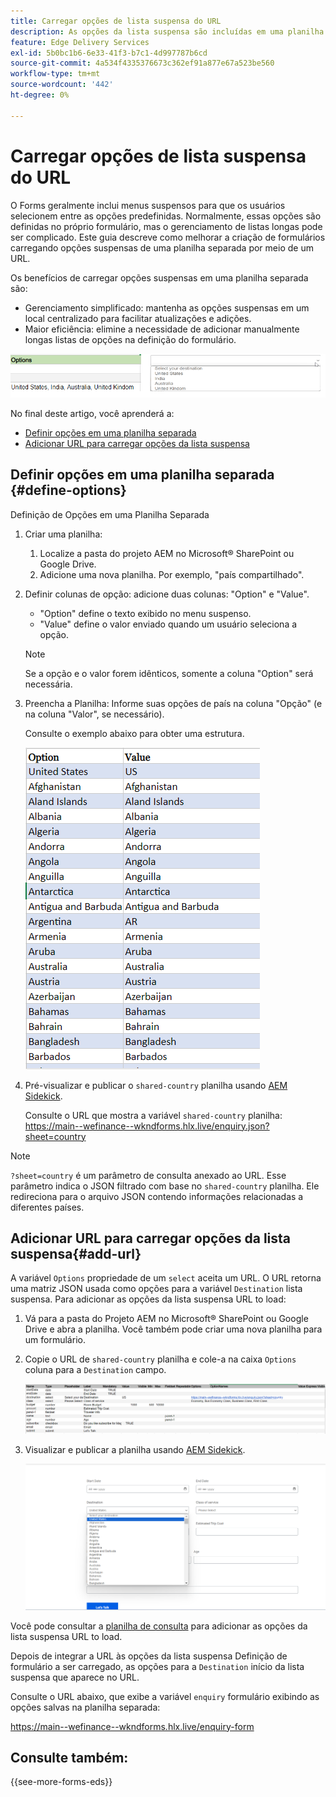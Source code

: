 ```yaml
---
title: Carregar opções de lista suspensa do URL
description: As opções da lista suspensa são incluídas em uma planilha distinta e, em seguida, importadas para a planilha principal por meio do URL fornecido.
feature: Edge Delivery Services
exl-id: 5b0bc1b6-6e33-41f3-b7c1-4d997787b6cd
source-git-commit: 4a534f4335376673c362ef91a877e67a523be560
workflow-type: tm+mt
source-wordcount: '442'
ht-degree: 0%

---
```



# Carregar opções de lista suspensa do URL

O Forms geralmente inclui menus suspensos para que os usuários selecionem entre as opções predefinidas. Normalmente, essas opções são definidas no próprio formulário, mas o gerenciamento de listas longas pode ser complicado. Este guia descreve como melhorar a criação de formulários carregando opções suspensas de uma planilha separada por meio de um URL.


Os benefícios de carregar opções suspensas em uma planilha separada são:

* Gerenciamento simplificado: mantenha as opções suspensas em um local centralizado para facilitar atualizações e adições.
* Maior eficiência: elimine a necessidade de adicionar manualmente longas listas de opções na definição do formulário.




![Opções suspensas](/help/forms/assets/drop-down-options.png)


No final deste artigo, você aprenderá a:

* [Definir opções em uma planilha separada](#define-options)
* [Adicionar URL para carregar opções da lista suspensa](#add-url)

## Definir opções em uma planilha separada {#define-options}

Definição de Opções em uma Planilha Separada

1. Criar uma planilha:
   1. Localize a pasta do projeto AEM no Microsoft® SharePoint ou Google Drive.
   1. Adicione uma nova planilha. Por exemplo, &quot;país compartilhado&quot;.
1. Definir colunas de opção: adicione duas colunas: &quot;Option&quot; e &quot;Value&quot;.
   * &quot;Option&quot; define o texto exibido no menu suspenso.
   * &quot;Value&quot; define o valor enviado quando um usuário seleciona a opção.

   >[!NOTE]
   >
   >Se a opção e o valor forem idênticos, somente a coluna &quot;Option&quot; será necessária.

1. Preencha a Planilha: Informe suas opções de país na coluna &quot;Opção&quot; (e na coluna &quot;Valor&quot;, se necessário).

   Consulte o exemplo abaixo para obter uma estrutura.

   ![Lista suspensa para país](/help/forms/assets/drop-down-country-options.png)

1. Pré-visualizar e publicar o `shared-country` planilha usando [AEM Sidekick](https://www.aem.live/developer/tutorial#preview-and-publish-your-content).

   Consulte o URL que mostra a variável `shared-country` planilha: https://main--wefinance--wkndforms.hlx.live/enquiry.json?sheet=country

>[!NOTE]
>
> `?sheet=country` é um parâmetro de consulta anexado ao URL. Esse parâmetro indica o JSON filtrado com base no `shared-country` planilha. Ele redireciona para o arquivo JSON contendo informações relacionadas a diferentes países.

## Adicionar URL para carregar opções da lista suspensa{#add-url}

A variável `Options` propriedade de um `select` aceita um URL. O URL retorna uma matriz JSON usada como opções para a variável `Destination` lista suspensa. Para adicionar as opções da lista suspensa URL to load:

1. Vá para a pasta do Projeto AEM no Microsoft® SharePoint ou Google Drive e abra a planilha. Você também pode criar uma nova planilha para um formulário.
1. Copie o URL de `shared-country` planilha e cole-a na caixa `Options` coluna para a `Destination` campo.

   ![Planilha de consulta](/help/forms/assets/drop-down-enquiry.png)

1. Visualizar e publicar a planilha usando [AEM Sidekick](https://www.aem.live/developer/tutorial#preview-and-publish-your-content).


   ![Lista suspensa para país](/help/forms/assets/load-dropdown-options-form.png)

Você pode consultar a [planilha de consulta](/help/forms/assets/enquiry-options.xlsx) para adicionar as opções da lista suspensa URL to load.

Depois de integrar a URL às opções da lista suspensa Definição de formulário a ser carregado, as opções para a `Destination` início da lista suspensa que aparece no URL.

Consulte o URL abaixo, que exibe a variável `enquiry` formulário exibindo as opções salvas na planilha separada:

https://main--wefinance--wkndforms.hlx.live/enquiry-form

## Consulte também:

{{see-more-forms-eds}}


